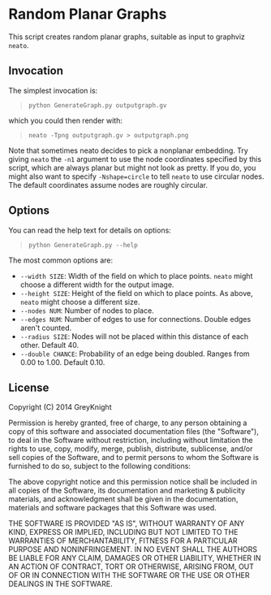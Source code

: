 Random Planar Graphs
====================
This script creates random planar graphs, suitable as input to graphviz `neato`.

Invocation
----------
The simplest invocation is:
> `python GenerateGraph.py outputgraph.gv`

which you could then render with:
> `neato -Tpng outputgraph.gv > outputgraph.png`

Note that sometimes neato decides to pick a nonplanar embedding.
Try giving `neato` the `-n1` argument to use the node coordinates specified by this script, which are always planar but might not look as pretty.
If you do, you might also want to specify `-Nshape=circle` to tell `neato` to use circular nodes.  The default coordinates assume nodes are roughly circular.

Options
-------
You can read the help text for details on options:
> `python GenerateGraph.py --help`

The most common options are:

* `--width SIZE`: Width of the field on which to place points. `neato` might choose a different width for the output image.
* `--height SIZE`: Height of the field on which to place points. As above, `neato` might choose a different size.
* `--nodes NUM`: Number of nodes to place.
* `--edges NUM`: Number of edges to use for connections. Double edges aren't counted.
* `--radius SIZE`: Nodes will not be placed within this distance of each other. Default 40.
* `--double CHANCE`: Probability of an edge being doubled. Ranges from 0.00 to 1.00. Default 0.10.

License
-------
Copyright (C) 2014 GreyKnight

Permission is hereby granted, free of charge, to any person obtaining a copy
of this software and associated documentation files (the "Software"), to
deal in the Software without restriction, including without limitation the
rights to use, copy, modify, merge, publish, distribute, sublicense, and/or
sell copies of the Software, and to permit persons to whom the Software is
furnished to do so, subject to the following conditions:

The above copyright notice and this permission notice shall be included in
all copies of the Software, its documentation and marketing & publicity
materials, and acknowledgment shall be given in the documentation, materials
and software packages that this Software was used.

THE SOFTWARE IS PROVIDED "AS IS", WITHOUT WARRANTY OF ANY KIND, EXPRESS OR
IMPLIED, INCLUDING BUT NOT LIMITED TO THE WARRANTIES OF MERCHANTABILITY,
FITNESS FOR A PARTICULAR PURPOSE AND NONINFRINGEMENT. IN NO EVENT SHALL
THE AUTHORS BE LIABLE FOR ANY CLAIM, DAMAGES OR OTHER LIABILITY, WHETHER
IN AN ACTION OF CONTRACT, TORT OR OTHERWISE, ARISING FROM, OUT OF OR IN
CONNECTION WITH THE SOFTWARE OR THE USE OR OTHER DEALINGS IN THE SOFTWARE.
